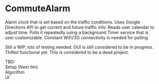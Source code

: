 # CommuteAlarm
Alarm clock that is set based on the traffic conditions. Uses Google Directions API to get current and future traffic info. Reads user calendar to adjust time. Polls it repeatedly using a background Timer service that is user customizable. Constant WiFi/3G connectivity is needed for polling.

Still a WIP, lots of testing needed. GUI is still considered to be in progress. ThiNot functional yet. This is considered to be a dead project.

TBD: <br/>
Setup (Next tim)<br/>
Algorithm <br/>
UI <br/>
